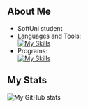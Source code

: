 ## About Me
- SoftUni student
- Languages and Tools:<br>
  [![My Skills](https://skillicons.dev/icons?i=angular,ts,html,css,java,cs,dotnet,gitlab,github)](https://skillicons.dev)
- Programs:<br>
  [![My Skills](https://skillicons.dev/icons?i=idea,visualstudio,vscode)](https://skillicons.dev)

## My Stats
![My GitHub stats](https://github-readme-stats.vercel.app/api?username=SoundOfPoggers&show_icons=true&bg_color=00000000&title_color=ffffff&text_color=ffffff&icon_color=ffffff)<br>
